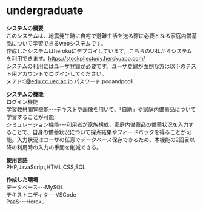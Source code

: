 # undergraduate

**システムの概要**  
このシステムは、地震発生時に自宅で避難生活を送る際に必要となる家庭内備蓄品について学習できるwebシステムです。  
作成したシステムはherokuにデプロイしています。こちらのURLからシステムを利用できます。https://stockpilestudy.herokuapp.com/  
システムの利用にはユーザ登録が必要です。ユーザ登録が面倒な方は以下のテスト用アカウントでログインしてください。  
メアド:1@edu.cc.uec.ac.jp パスワード:pooandpoo1

**システムの機能**  
ログイン機能  
学習教材閲覧機能---テキストや画像を用いて、「自助」や家庭内備蓄品について学習することが可能  
シミュレーション機能---利用者が家族構成、家庭内備蓄品の備蓄状況を入力することで、自身の備蓄状況について採点結果やフィードバックを得ることが可能。入力状況はユーザの任意でデータベース保存できるため、本機能の2回目以降の利用時の入力の手間を削減できる。

**使用言語**  
PHP,JavaScript,HTML,CSS,SQL

**作成した環境**  
データベース---MySQL  
テキストエディタ---VSCode  
PaaS---Heroku



